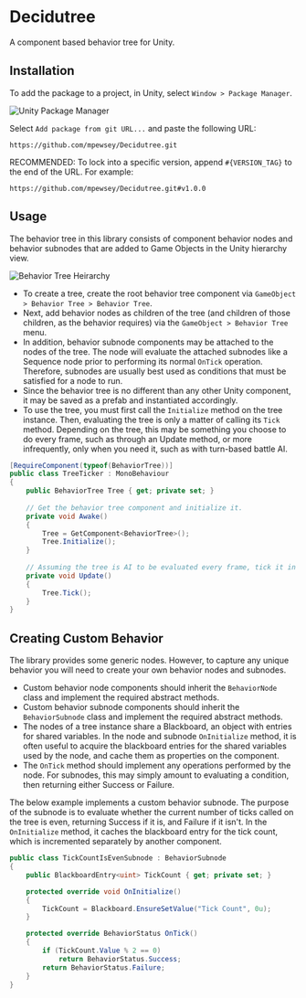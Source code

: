 # Decidutree

A component based behavior tree for Unity.

## Installation

To add the package to a project, in Unity, select `Window > Package Manager`.

![Unity Package Manager](https://user-images.githubusercontent.com/23442063/163601100-191d8699-f4fd-42cc-96d4-f6aa5a8ae29b.png)

Select `Add package from git URL...` and paste the following URL:

```
https://github.com/mpewsey/Decidutree.git
```

RECOMMENDED: To lock into a specific version, append `#{VERSION_TAG}` to the end of the URL. For example:

```
https://github.com/mpewsey/Decidutree.git#v1.0.0
```

## Usage

The behavior tree in this library consists of component behavior nodes and behavior subnodes that are added to Game Objects in the Unity hierarchy view.

![Behavior Tree Heirarchy](https://user-images.githubusercontent.com/23442063/209605129-62bda02a-cdcb-4723-a429-d53fa3e4915c.png)

* To create a tree, create the root behavior tree component via `GameObject > Behavior Tree > Behavior Tree`.
* Next, add behavior nodes as children of the tree (and children of those children, as the behavior requires) via the `GameObject > Behavior Tree` menu.
* In addition, behavior subnode components may be attached to the nodes of the tree. The node will evaluate the attached subnodes like a Sequence node prior to performing its normal `OnTick` operation. Therefore, subnodes are usually best used as conditions that must be satisfied for a node to run.
* Since the behavior tree is no different than any other Unity component, it may be saved as a prefab and instantiated accordingly.
* To use the tree, you must first call the `Initialize` method on the tree instance. Then, evaluating the tree is only a matter of calling its `Tick` method. Depending on the tree, this may be something you choose to do every frame, such as through an Update method, or more infrequently, only when you need it, such as with turn-based battle AI.

```TreeTicker.cs
[RequireComponent(typeof(BehaviorTree))]
public class TreeTicker : MonoBehaviour
{
    public BehaviorTree Tree { get; private set; }
    
    // Get the behavior tree component and initialize it.
    private void Awake()
    {
        Tree = GetComponent<BehaviorTree>();
        Tree.Initialize();
    }
    
    // Assuming the tree is AI to be evaluated every frame, tick it in Update.
    private void Update()
    {
        Tree.Tick();
    }
}
```

## Creating Custom Behavior

The library provides some generic nodes. However, to capture any unique behavior you will need to create your own behavior nodes and subnodes.

* Custom behavior node components should inherit the `BehaviorNode` class and implement the required abstract methods.
* Custom behavior subnode components should inherit the `BehaviorSubnode` class and implement the required abstract methods.
* The nodes of a tree instance share a Blackboard, an object with entries for shared variables. In the node and subnode `OnInitialize` method, it is often useful to acquire the blackboard entries for the shared variables used by the node, and cache them as properties on the component.
* The `OnTick` method should implement any operations performed by the node. For subnodes, this may simply amount to evaluating a condition, then returning either Success or Failure.

The below example implements a custom behavior subnode. The purpose of the subnode is to evaluate whether the current number of ticks called on the tree is even, returning Success if it is, and Failure if it isn't. In the `OnInitialize` method, it caches the blackboard entry for the tick count, which is incremented separately by another component.

```TickCountIsEvenSubnode.cs
public class TickCountIsEvenSubnode : BehaviorSubnode
{
    public BlackboardEntry<uint> TickCount { get; private set; }

    protected override void OnInitialize()
    {
        TickCount = Blackboard.EnsureSetValue("Tick Count", 0u);
    }

    protected override BehaviorStatus OnTick()
    {
        if (TickCount.Value % 2 == 0)
            return BehaviorStatus.Success;
        return BehaviorStatus.Failure;
    }
}
```
